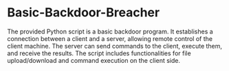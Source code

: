# Basic-Backdoor-Breacher

The provided Python script is a basic backdoor program. It establishes a connection between a client and a server, allowing remote control of the client machine. 
The server can send commands to the client, execute them, and receive the results. The script includes functionalities for file upload/download and command execution on the client side.
